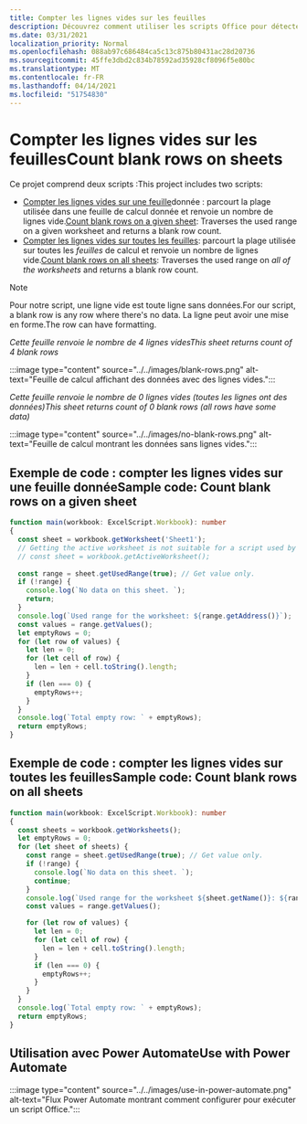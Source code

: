 ```yaml
---
title: Compter les lignes vides sur les feuilles
description: Découvrez comment utiliser les scripts Office pour détecter s'il existe des lignes vides au lieu de données dans les feuilles de calcul, puis signaler le nombre de lignes vierges à utiliser dans un flux Power Automate.
ms.date: 03/31/2021
localization_priority: Normal
ms.openlocfilehash: 088ab97c686484ca5c13c875b80431ac28d20736
ms.sourcegitcommit: 45ffe3dbd2c834b78592ad35928cf8096f5e80bc
ms.translationtype: MT
ms.contentlocale: fr-FR
ms.lasthandoff: 04/14/2021
ms.locfileid: "51754830"
---
```

# <a name="count-blank-rows-on-sheets"></a><span data-ttu-id="fcfa0-103">Compter les lignes vides sur les feuilles</span><span class="sxs-lookup"><span data-stu-id="fcfa0-103">Count blank rows on sheets</span></span>

<span data-ttu-id="fcfa0-104">Ce projet comprend deux scripts :</span><span class="sxs-lookup"><span data-stu-id="fcfa0-104">This project includes two scripts:</span></span>

* <span data-ttu-id="fcfa0-105">[Compter les lignes vides sur une feuille](#sample-code-count-blank-rows-on-a-given-sheet)donnée : parcourt la plage utilisée dans une feuille de calcul donnée et renvoie un nombre de lignes vide.</span><span class="sxs-lookup"><span data-stu-id="fcfa0-105">[Count blank rows on a given sheet](#sample-code-count-blank-rows-on-a-given-sheet): Traverses the used range on a given worksheet and returns a blank row count.</span></span>
* <span data-ttu-id="fcfa0-106">[Compter les lignes vides sur toutes les feuilles](#sample-code-count-blank-rows-on-all-sheets): parcourt la plage utilisée sur toutes les _feuilles_ de calcul et renvoie un nombre de lignes vide.</span><span class="sxs-lookup"><span data-stu-id="fcfa0-106">[Count blank rows on all sheets](#sample-code-count-blank-rows-on-all-sheets): Traverses the used range on _all of the worksheets_ and returns a blank row count.</span></span>

> [!NOTE]
> <span data-ttu-id="fcfa0-107">Pour notre script, une ligne vide est toute ligne sans données.</span><span class="sxs-lookup"><span data-stu-id="fcfa0-107">For our script, a blank row is any row where there's no data.</span></span> <span data-ttu-id="fcfa0-108">La ligne peut avoir une mise en forme.</span><span class="sxs-lookup"><span data-stu-id="fcfa0-108">The row can have formatting.</span></span>

<span data-ttu-id="fcfa0-109">_Cette feuille renvoie le nombre de 4 lignes vides_</span><span class="sxs-lookup"><span data-stu-id="fcfa0-109">_This sheet returns count of 4 blank rows_</span></span>

:::image type="content" source="../../images/blank-rows.png" alt-text="Feuille de calcul affichant des données avec des lignes vides.":::

<span data-ttu-id="fcfa0-111">_Cette feuille renvoie le nombre de 0 lignes vides (toutes les lignes ont des données)_</span><span class="sxs-lookup"><span data-stu-id="fcfa0-111">_This sheet returns count of 0 blank rows (all rows have some data)_</span></span>

:::image type="content" source="../../images/no-blank-rows.png" alt-text="Feuille de calcul montrant les données sans lignes vides.":::

## <a name="sample-code-count-blank-rows-on-a-given-sheet"></a><span data-ttu-id="fcfa0-113">Exemple de code : compter les lignes vides sur une feuille donnée</span><span class="sxs-lookup"><span data-stu-id="fcfa0-113">Sample code: Count blank rows on a given sheet</span></span>

```TypeScript
function main(workbook: ExcelScript.Workbook): number
{
  const sheet = workbook.getWorksheet('Sheet1'); 
  // Getting the active worksheet is not suitable for a script used by Power Automate.
  // const sheet = workbook.getActiveWorksheet();
  
  const range = sheet.getUsedRange(true); // Get value only.
  if (!range) {
    console.log(`No data on this sheet. `);
    return;
  }
  console.log(`Used range for the worksheet: ${range.getAddress()}`);
  const values = range.getValues();
  let emptyRows = 0;
  for (let row of values) {
    let len = 0; 
    for (let cell of row) {
      len = len + cell.toString().length;
    }
    if (len === 0) { 
      emptyRows++;
    }
  }
  console.log(`Total empty row: ` + emptyRows);
  return emptyRows;
}
```

## <a name="sample-code-count-blank-rows-on-all-sheets"></a><span data-ttu-id="fcfa0-114">Exemple de code : compter les lignes vides sur toutes les feuilles</span><span class="sxs-lookup"><span data-stu-id="fcfa0-114">Sample code: Count blank rows on all sheets</span></span>

```TypeScript
function main(workbook: ExcelScript.Workbook): number
{
  const sheets = workbook.getWorksheets();
  let emptyRows = 0;
  for (let sheet of sheets) { 
    const range = sheet.getUsedRange(true); // Get value only.
    if (!range) {
      console.log(`No data on this sheet. `);
      continue;
    }
    console.log(`Used range for the worksheet ${sheet.getName()}: ${range.getAddress()}`);
    const values = range.getValues();

    for (let row of values) {
      let len = 0;
      for (let cell of row) {
        len = len + cell.toString().length;
      }
      if (len === 0) {
        emptyRows++;
      }
    }
  }
  console.log(`Total empty row: ` + emptyRows);
  return emptyRows;
}
```

## <a name="use-with-power-automate"></a><span data-ttu-id="fcfa0-115">Utilisation avec Power Automate</span><span class="sxs-lookup"><span data-stu-id="fcfa0-115">Use with Power Automate</span></span>

:::image type="content" source="../../images/use-in-power-automate.png" alt-text="Flux Power Automate montrant comment configurer pour exécuter un script Office.":::
